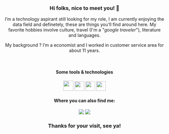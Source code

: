 <h3 align="center"> Hi folks, nice to meet you! 👋</h3>
<p align="center">I’m a technology aspirant still looking for my role, I am currently enjoying the data field and definetely, these are things you’ll find around here. My favorite hobbies involve culture, travel (I'm a "<em>google traveler</em>"), literature and languages.</p>
<p align="center">My background ? I’m a economist and I worked in customer service area for about 11 years.</p>

<br>

<h4 align="center"> Some tools & technologies</h4>
<div style="display: inline_block" align="center">
  <img width="32" src="https://cdn.jsdelivr.net/gh/devicons/devicon/icons/python/python-original.svg" />
  <img width="30" src="https://cdn-icons-png.flaticon.com/512/2772/2772128.png" />
  <img width="30" src="https://upload.wikimedia.org/wikipedia/commons/thumb/c/cf/New_Power_BI_Logo.svg/630px-New_Power_BI_Logo.svg.png" />
  <img width="30" src="https://cdn.jsdelivr.net/gh/devicons/devicon/icons/git/git-original.svg" />

<br>

<h4 align="center"> Where you can also find me: </h4>

<div align="center"> 
  <a href = "mailto:justinojaqueline@gmail.com"><img src="https://img.shields.io/badge/Gmail-D14836?style=for-the-badge&logo=gmail&logoColor=white" target="_blank"></a>
  <a href="https://www.linkedin.com/in/jaqueline-justino/" target="_blank"><img src="https://img.shields.io/badge/-LinkedIn-%230077B5?style=for-the-badge&logo=linkedin&logoColor=white" target="_blank"></a> 
  </a>
</div>


<h3 align="center"> Thanks for your visit, see ya!</h3>
